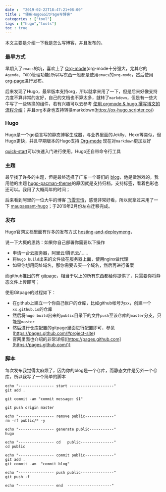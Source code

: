 ```yaml
---
date :  "2019-02-22T18:47:21+08:00" 
title : "使用Hugo&GitPage写博客" 
categories : ["tool"] 
tags : ["hugo","tools"] 
toc : true
---
```


本文主要是介绍一下我是怎么写博客，并且发布的。

### 最早方式

早期入了`emacs`的坑，喜欢上了 [Org-mode](http://orgmode.org/worg/org-tutorials/)(org-mode十分强大，尤其它的`Agenda`、`TODO`管理功能)所以写东西一般都是使用`emacs`的`org-mode`，然后使用 [org-page](https://github.com/sillykelvin/org-page)进行发布。

后来发现了Hugo，最早版本支持org，所以就拿来用了一下，但是后来好像支持力度不算非常的友好，自己的文档也不算太多，就转了`markdown`，但是有一些大牛写了一些转换的组件，若有兴趣可以去参考 [使用 orgmode & hugo 撰写博文的流程介绍](https://emacs-china.org/t/topic/5427)；并且org本身也支持转换markdown(https://ox-hugo.scripter.co/)

### Hugo

Hugo是一个go语言写的静态博客生成器，与业界里面的Jeklly、Hexo等类似，但Hugo更快，并且早期版本的Hugo支持 [Org-mode](http://orgmode.org/worg/org-tutorials/) 现在对`markdown`更加友好

[quick-start](https://gohugo.io/getting-started/quick-start/)可以快速入门进行使用，Hugo还自带命令行工具

### 主题

最早找了许多的主题，但是最终选择了广东一个哥们的 [blog](https://blog.coderzh.com/)，他是做游戏的，我用他的主题 [hugo-pacman-theme](https://themes.gohugo.io/hugo-pacman-theme/)的原因就是支持归档，支持标签，看着色彩也还可以。我用了大概两年的时间；

后来看到阿里的一位大牛的博客 [飞雪无情](https://github.com/rujews/maupassant-hugo)，感觉非常好看，所以就拿过来用了一下 [maupassant-hugo](https://github.com/rujews/maupassant-hugo)；于2019年2月份左右迁移完成。

### 发布

Hugo官网文档里面有许多的发布方式 [hosting-and-deploymeng](https://gohugo.io/hosting-and-deployment/)，

说一下大概的思路：如果你自己部署你需要以下操作

- 申请一台云服务器，阿里云/腾讯云/......
- 将`hugo build`出来的文件放在服务器上面，使用nginx做代理
- 如果你想用网址域名，那你需要去买一个域名，然后再进行备案

而github推出的有 [gitpage](https://pages.github.com)，相当于以上的所有东西都给你提供了，只需要你将静态文件上传即可；

使用Gitpage的过程如下：

- 在github上建立一个你自己帐户的仓库，比如github帐号为`xx`，创建一个 `xx.github.io`的仓库
- 然后将`hugo build`出来的`public`目录下的文件`push`至该仓库的`master`分支，只能是`master`
- 然后进行仓库配置的gitpage里面进行配置即可，参见(https://pages.github.com/#project-site)
- 官网里面也介绍的非常详细([https://pages.github.com](https://pages.github.com/))

### 脚本

每次发布我觉得太麻烦了，因为你的blog是一个仓库，而静态文件是另外一个仓库，所以我写了一个简单的脚本

```shell
echo "---------------- start --------------------"
git add .

git commit -am "commit message: $1"

git push origin master

echo "---------------- remove public-------------"
rm -rf public/* -y

echo "---------------- generate public-----------"
hugo

echo "---------------- cd   public---------------"
cd public

echo "---------------- commit public-------------"
git add .
git commit -am  "commit blog"

echo "---------------- push public---------------"
git push -f

echo "---------------- end  --------------------"
```

